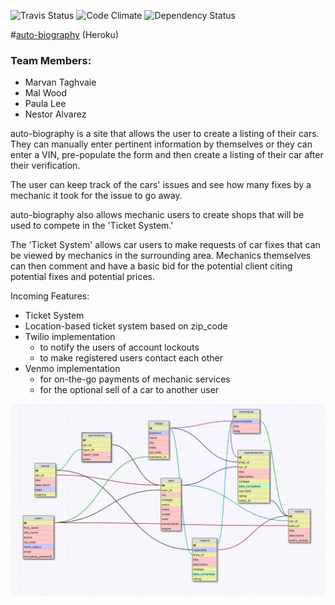 ![Travis Status](https://travis-ci.org/xdkernelx/auto-biography.svg?branch=development)
![Code Climate](https://codeclimate.com/github/xdkernelx/auto-biography/badges/gpa.svg)
![Dependency Status](https://gemnasium.com/badges/github.com/xdkernelx/auto-biography.svg)


#[auto-biography](https://auto-biography.herokuapp.com/) (Heroku)

### Team Members:
* Marvan Taghvaie
* Mal Wood
* Paula Lee
* Nestor Alvarez

auto-biography is a site that allows the user to create a listing of their cars. They can manually enter pertinent information by themselves or they can enter a VIN, pre-populate the form and then create a listing of their car after their verification.

The user can keep track of the cars' issues and see how many fixes by a mechanic it took for the issue to go away.

auto-biography also allows mechanic users to create shops that will be used to compete in the 'Ticket System.'

The 'Ticket System' allows car users to make requests of car fixes that can be viewed by mechanics in the surrounding area. Mechanics themselves can then comment and have a basic bid for the potential client citing potential fixes and potential prices.

Incoming Features:

* Ticket System
* Location-based ticket system based on zip_code
* Twilio implementation
  * to notify the users of account lockouts
  * to make registered users contact each other
* Venmo implementation
  * for on-the-go payments of mechanic services
  * for the optional sell of a car to another user


![schema](public/images/schema.png)
